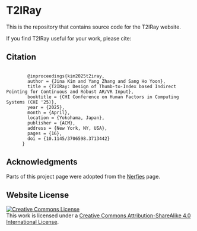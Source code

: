 # T2IRay
This is the repository that contains source code for the T2IRay website.

If you find T2IRay useful for your work, please cite:
## Citation
<pre><code>
        @inproceedings{kim2025t2iray,
        author = {Jina Kim and Yang Zhang and Sang Ho Yoon},
        title = {T2IRay: Design of Thumb-to-Index based Indirect Pointing for Continuous and Robust AR/VR Input},
        booktitle = {CHI Conference on Human Factors in Computing Systems (CHI '25)},
        year = {2025},
        month = {April},
        location = {Yokohama, Japan},
        publisher = {ACM},
        address = {New York, NY, USA},
        pages = {16},
        doi = {10.1145/3706598.3713442}
      }</code></pre>

## Acknowledgments
Parts of this project page were adopted from the [Nerfies](https://nerfies.github.io/) page.

## Website License
<a rel="license" href="http://creativecommons.org/licenses/by-sa/4.0/"><img alt="Creative Commons License" style="border-width:0" src="https://i.creativecommons.org/l/by-sa/4.0/88x31.png" /></a><br />This work is licensed under a <a rel="license" href="http://creativecommons.org/licenses/by-sa/4.0/">Creative Commons Attribution-ShareAlike 4.0 International License</a>.
